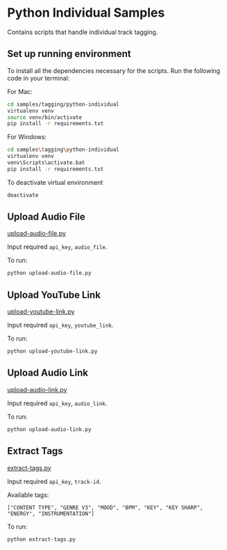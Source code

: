 # Python Individual Samples

Contains scripts that handle individual track tagging.

## Set up running environment

To install all the dependencies necessary for the scripts. Run the following code in your terminal:

For Mac:

```bash
cd samples/tagging/python-individual
virtualenv venv
source venv/bin/activate
pip install -r requirements.txt
```

For Windows:

```bash
cd samples\tagging\python-individual
virtualenv venv
venv\Scripts\activate.bat
pip install -r requirements.txt
```

To deactivate virtual environment

```bash
deactivate
```
## Upload Audio File

[upload-audio-file.py](upload-audio-file.py)

Input required `api_key`, `audio_file`.

To run:

```bash
python upload-audio-file.py
```

## Upload YouTube Link

[upload-youtube-link.py](upload-youtube-link.py)

Input required `api_key`, `youtube_link`.

To run:

```bash
python upload-youtube-link.py
```

## Upload Audio Link

[upload-audio-link.py](upload-audio-link.py)

Input required `api_key`, `audio_link`.

To run:

```bash
python upload-audio-link.py
```

## Extract Tags

[extract-tags.py](extract-tags.py)

Input required `api_key`, `track-id`.

Available tags:

`["CONTENT TYPE", "GENRE V3", "MOOD", "BPM", "KEY", "KEY SHARP", "ENERGY", "INSTRUMENTATION"]`

To run:

```bash
python extract-tags.py
```
